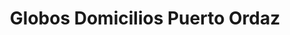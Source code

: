 ---
title: "Globos Domicilios Puerto Ordaz"
url: /ciudad-guayana-puerto-ordaz/globos-domicilios-puerto-ordaz/
shop: Partyzubehör
---
